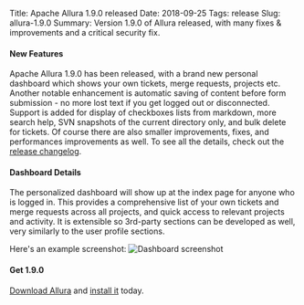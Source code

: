 Title: Apache Allura 1.9.0 released
Date: 2018-09-25
Tags: release
Slug: allura-1.9.0
Summary: Version 1.9.0 of Allura released, with many fixes & improvements and a critical security fix.

#### New Features

Apache Allura 1.9.0 has been released, with a brand new personal dashboard which shows your own tickets, merge requests, projects etc.
Another notable enhancement is automatic saving of content before form submission - no more lost text if you get logged out or disconnected.
Support is added for display of checkboxes lists from markdown, more search help, SVN snapshots of the current directory only, and bulk delete for tickets.
Of course there are also smaller improvements, fixes, and performances improvements as well.  To see all the details, check out the [release changelog](https://forge-allura.apache.org/p/allura/git/ci/master/tree/CHANGES).

#### Dashboard Details

The personalized dashboard will show up at the index page for anyone who is logged in.  This provides a comprehensive list of your own tickets and merge requests across all projects, and quick access to relevant projects and activity.  It is extensible so 3rd-party sections can be developed as well, very similarly to the user profile sections.

Here's an example screenshot:
![Dashboard screenshot]({static}/images/2018-dashboard.png)


#### Get 1.9.0

[Download Allura](https://www.apache.org/dyn/closer.cgi/allura/) and [install it](https://forge-allura.apache.org/docs/getting_started/installation.html) today.
